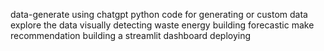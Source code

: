 data-generate using chatgpt python code for generating or custom data
explore the data visually
detecting waste energy
building forecastic
make recommendation
building a streamlit dashboard
deploying